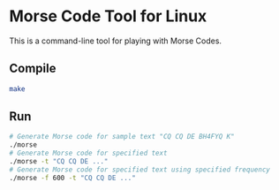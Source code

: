 # Morse Code Tool for Linux

This is a command-line tool for playing with Morse Codes.

## Compile

```bash
make
```

## Run

```bash
# Generate Morse code for sample text "CQ CQ DE BH4FYQ K"
./morse
# Generate Morse code for specified text
./morse -t "CQ CQ DE ..."
# Generate Morse code for specified text using specified frequency
./morse -f 600 -t "CQ CQ DE ..."
```
